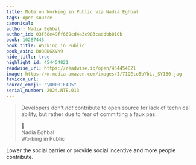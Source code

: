 ```yaml
---
title: Note on Working in Public via Nadia Eghbal
tags: open-source
canonical:
author: Nadia Eghbal
author_id: 03f58e49ff669cd4a3c983caddbb010b
book: 10287445
book_title: Working in Public
book_asin: B08BDGXVK9
hide_title: true
highlight_id: 454454821
readwise_url: https://readwise.io/open/454454821
image: https://m.media-amazon.com/images/I/71QEto5bYbL._SY160.jpg
favicon_url:
source_emoji: "\U0001F4D5"
serial_number: 2024.NTE.013
---
```

> Developers don’t _not_ contribute to open source for lack of technical ability, but rather due to fear of committing a faux pas.
> <div class="quoteback-footer"><div class="quoteback-avatar"><span class="mini-emoji"> 📕</span></div><div class="quoteback-metadata"><div class="metadata-inner"><span style="display:none">FROM:</span><div aria-label="Nadia Eghbal" class="quoteback-author"> Nadia Eghbal</div><div aria-label="Working in Public" class="quoteback-title"> Working in Public</div></div></div></div>

Lower the social barrier or provide social incentive and more people contribute.